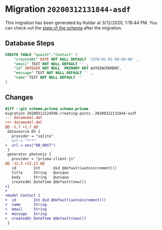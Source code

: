 # Migration `20200312131844-asdf`

This migration has been generated by Kuldar at 3/12/2020, 1:18:44 PM.
You can check out the [state of the schema](./schema.prisma) after the migration.

## Database Steps

```sql
CREATE TABLE "quaint"."Contact" (
    "createdAt" DATE NOT NULL DEFAULT '1970-01-01 00:00:00' ,
    "email" TEXT NOT NULL DEFAULT '' ,
    "id" INTEGER NOT NULL  PRIMARY KEY AUTOINCREMENT,
    "message" TEXT NOT NULL DEFAULT '' ,
    "name" TEXT NOT NULL DEFAULT '' 
) 
```

## Changes

```diff
diff --git schema.prisma schema.prisma
migration 20200312124506-creating-posts..20200312131844-asdf
--- datamodel.dml
+++ datamodel.dml
@@ -1,7 +1,7 @@
 datasource DS {
   provider = "sqlite"
-  url = "***"
+  url = env("DB_HOST")
 }
 generator photonjs {
   provider = "prisma-client-js"
@@ -12,5 +12,13 @@
   id        Int      @id @default(autoincrement())
   title     String   @unique
   body      String   @unique
   createdAt DateTime @default(now())
+}
+
+model Contact {
+  id        Int @id @default(autoincrement())
+  name      String
+  email     String
+  message   String
+  createdAt DateTime @default(now())
 }
```


